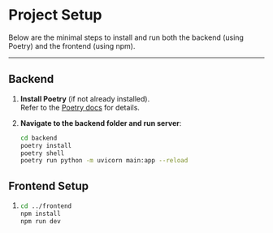 # Project Setup

Below are the minimal steps to install and run both the backend (using Poetry) and the frontend (using npm).

---

## Backend

1. **Install Poetry** (if not already installed).  
   Refer to the [Poetry docs](https://python-poetry.org/docs/#installation) for details.

2. **Navigate to the backend folder and run server**:
   ```bash
   cd backend
   poetry install
   poetry shell
   poetry run python -m uvicorn main:app --reload

## Frontend Setup
1.  ```bash
    cd ../frontend
    npm install
    npm run dev
